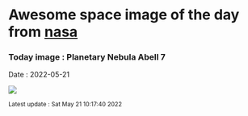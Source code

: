 
# Awesome space image of the day from [nasa](https://api.nasa.gov/)

### Today image : Planetary Nebula Abell 7

Date : 2022-05-21


![](https://apod.nasa.gov/apod/image/2205/Abell_7-2022-02-20-HOO-1024.jpg)

<small>Latest update : Sat May 21 10:17:40 2022</small>


